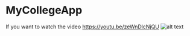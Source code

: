 # MyCollegeApp
If you want to watch the video https://youtu.be/zeWnDlcNjQU
![alt text](http://abdulazizahwan.blog.unnes.ac.id/wp-content/uploads/sites/3025/2019/06/MyCollegeDashboard.png)
